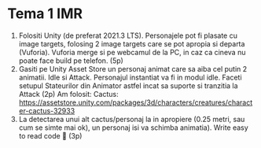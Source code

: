 
# Tema 1 IMR

1) Folositi Unity (de preferat 2021.3 LTS). Personajele pot fi plasate cu image targets, folosing 2 image targets care se pot apropia si departa (Vuforia). Vuforia merge si pe webcamul de la PC, in caz ca cineva nu poate face build pe telefon. (5p)
2) Gasiti pe Unity Asset Store un personaj animat care sa aiba cel putin 2 animatii. Idle si Attack. Personajul instantiat va fi in modul idle. Faceti setupul Stateurilor din Animator astfel incat sa suporte si tranzitia la Attack  (2p)
Am folosit: Cactus: https://assetstore.unity.com/packages/3d/characters/creatures/character-cactus-32933
3) La detectarea unui alt cactus/personaj la in apropiere (0.25 metri, sau cum se simte mai ok), un personaj isi va schimba animatia). Write easy to read code 🙏 (3p)

